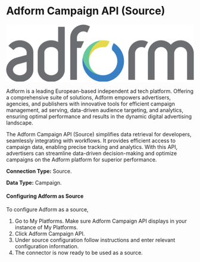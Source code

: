 # Adform Campaign API (Source)

![](<.gitbook/assets/image (60).png>)

Adform is a leading European-based independent ad tech platform. Offering a comprehensive suite of solutions, Adform empowers advertisers, agencies, and publishers with innovative tools for efficient campaign management, ad serving, data-driven audience targeting, and analytics, ensuring optimal performance and results in the dynamic digital advertising landscape.

The Adform Campaign API (Source) simplifies data retrieval for developers, seamlessly integrating with workflows. It provides efficient access to campaign data, enabling precise tracking and analytics. With this API, advertisers can streamline data-driven decision-making and optimize campaigns on the Adform platform for superior performance.

**Connection Type:** Source.

**Data Type:** Campaign.

#### Configuring Adform as Source

To configure Adform as a source,

1. Go to My Platforms. Make sure Adform Campaign API displays in your instance of My Platforms.
2. Click Adform Campaign API.
3. Under source configuration follow instructions and enter relevant configuration information.
4. The connector is now ready to be used as a source.
